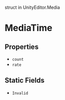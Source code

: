 struct in UnityEditor.Media
# MediaTime

## Properties
- `count`
- `rate`
## Static Fields
- `Invalid`
